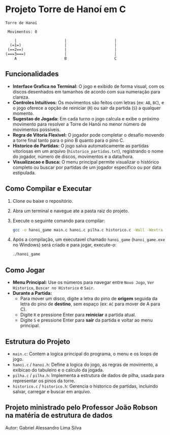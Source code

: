 # Projeto Torre de Hanoí em C

    Torre de Hanoí 

     Movimentos: 0

        |                     |                     |
      (=1=)                   |                     |
     (==2==)                  |                     |
    (===3===)                 |                     |
        A                     B                     C

## Funcionalidades

- **Interface Grafica no Terminal:** O jogo e exibido de forma visual, com os discos desenhados em tamanhos de acordo com sua numeração para clareza.
- **Controles Intuitivos:** Os movimentos são feitos com letras (ex: `AB`, `BC`), e o jogo oferece a opção de reiniciar (`R`) ou sair da partida (`S`) a qualquer momento.
- **Sugestao de Jogada:** Em cada turno o jogo calcula e exibe o próximo movimento para resolver a Torre de Hanói no menor número de movimentos possíveis.
- **Regra de Vitoria Flexivel:** O jogador pode completar o desafio movendo a torre final tanto para o pino B quanto para o pino C.
- **Historico de Partidas:** O jogo salva automaticamente as partidas vitoriosas em um arquivo (`historico_partidas.txt`), registrando o nome do jogador, número de discos, movimentos e a data/hora.
- **Visualizacao e Busca:** O menu principal permite visualizar o histórico completo ou buscar por partidas de um jogador especifico ou por data estipulada.

## Como Compilar e Executar

1.  Clone ou baixe o repositório.
2.  Abra um terminal e navegue ate a pasta raiz do projeto.
3.  Execute o seguinte comando para compilar:

    ```sh
    gcc -o hanoi_game main.c hanoi.c pilha.c historico.c -Wall -Wextra
    ```

4.  Após a compilação, um executavel chamado `hanoi_game` (`hanoi_game.exe` no Windows) será criado e para jogar, execute-o:

    ```sh
    ./hanoi_game
    ```

## Como Jogar

- **Menu Principal:** Use os números para navegar entre `Novo Jogo`, `Ver Historico`, `Buscar no Historico` e `Sair`.
- **Durante a Partida:**
    - Para mover um disco, digite a letra do pino de **origem** seguida da letra do pino de **destino**, sem espaço (ex: `AC` para mover de A para C).
    - Digite `R` e pressione Enter para **reiniciar** a partida atual.
    - Digite `S` e pressione Enter para **sair** da partida e voltar ao menu principal.

## Estrutura do Projeto

- `main.c`: Contem a logica principal do programa, o menu e os loops de jogo.
- `hanoi.c` / `hanoi.h`: Define a logica do jogo, as regras de movimento, a exibicao do tabuleiro e o calculo da jogada.
- `pilha.c` / `pilha.h`: Implementa a estrutura de dados de pilha, usada para representar os pinos da torre.
- `historico.c` / `historico.h`: Gerencia o historico de partidas, incluindo salvar, carregar e buscar em arquivo.

## Projeto ministrado pelo Professor João Robson na matéria de estrutura de dados 

Autor: Gabriel Alessandro Lima Silva